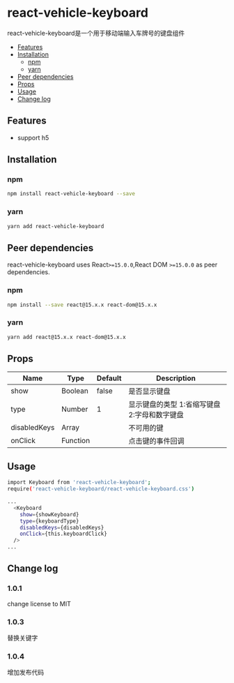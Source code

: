 # react-vehicle-keyboard

react-vehicle-keyboard是一个用于移动端输入车牌号的键盘组件


+ [Features](#features)
+ [Installation](#installation)
  + [npm](#npm)
  + [yarn](#yarn)
+ [Peer dependencies](#peer-dependencies)
+ [Props](#props)
+ [Usage](#usage)
+ [Change log](#change-log)

## Features
* support h5

## Installation

### npm
```bash
npm install react-vehicle-keyboard --save
```

### yarn
```bash
yarn add react-vehicle-keyboard
```

## Peer dependencies
react-vehicle-keyboard uses React`>=15.0.0`,React DOM `>=15.0.0` as peer dependencies.
### npm
```bash
npm install --save react@15.x.x react-dom@15.x.x
```

### yarn
```bash
yarn add react@15.x.x react-dom@15.x.x
```

## Props
Name|Type|Default|Description
-|-|-|-
show|Boolean|false|是否显示键盘
type|Number|1|显示键盘的类型 1:省缩写键盘 2:字母和数字键盘
disabledKeys|Array||不可用的键
onClick|Function||点击键的事件回调

## Usage
```bash
import Keyboard from 'react-vehicle-keyboard';
require('react-vehicle-keyboard/react-vehicle-keyboard.css')

...
  <Keyboard
    show={showKeyboard}
    type={keyboardType}
    disabledKeys={disabledKeys}
    onClick={this.keyboardClick}
  />
...
```

## Change log

### 1.0.1
change license to MIT

### 1.0.3
替换关键字

### 1.0.4
增加发布代码